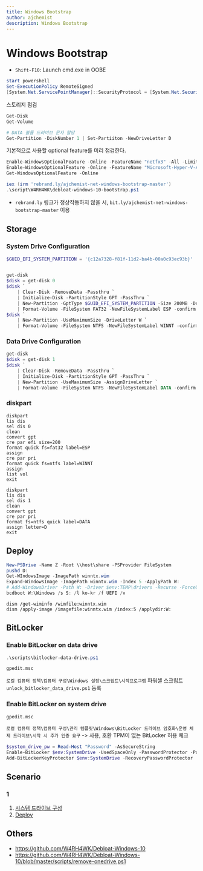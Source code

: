 ```yaml
---
title: Windows Bootstrap
author: ajchemist
description: Windows Bootstrap
---
```



# Windows Bootstrap #


- `Shift-F10`: Launch cmd.exe in OOBE


```powershell
start powershell
Set-ExecutionPolicy RemoteSigned
[System.Net.ServicePointManager]::SecurityProtocol = [System.Net.SecurityProtocolType]::Tls12
```


스토리지 점검
``` powershell
Get-Disk
Get-Volume

# DATA 볼륨 드라이브 문자 할당
Get-Partition -DiskNumber 1 | Set-Partiiton -NewDriveLetter D
```


기본적으로 사용할 optional feature를 미리 점검한다.


```powershell
Enable-WindowsOptionalFeature -Online -FeatureName "netfx3" -All -LimitAccess
Enable-WindowsOptionalFeature -Online -FeatureName "Microsoft-Hyper-V-All" -All
Get-WindowsOptionalFeature -Online
```


```powershell
iex (irm 'rebrand.ly/ajchemist-net-windows-bootstrap-master')
.\script\W4RH4WK\debloat-windows-10-bootstrap.ps1
```


- `rebrand.ly` 링크가 정상작동하지 않을 시, `bit.ly/ajchemist-net-windows-bootstrap-master` 이용


## Storage


### System Drive Configuration


```powershell
$GUID_EFI_SYSTEM_PARTITION = '{c12a7328-f81f-11d2-ba4b-00a0c93ec93b}'


get-disk
$disk = get-disk 0
$disk `
    | Clear-Disk -RemoveData -Passthru `
    | Initialize-Disk -PartitionStyle GPT -PassThru `
    | New-Partition -GptType $GUID_EFI_SYSTEM_PARTITION -Size 200MB -DriveLetter S `
    | Format-Volume -FileSystem FAT32 -NewFileSystemLabel ESP -confirm:$false
$disk `
    | New-Partition -UseMaximumSize -DriveLetter W `
    | Format-Volume -FileSystem NTFS -NewFileSystemLabel WINNT -confirm:$false
```


### Data Drive Configuration


```powershell
get-disk
$disk = get-disk 1
$disk `
    | Clear-Disk -RemoveData -Passthru `
    | Initialize-Disk -PartitionStyle GPT -PassThru `
    | New-Partition -UseMaximumSize -AssignDriveLetter `
    | Format-Volume -FileSystem NTFS -NewFileSystemLabel DATA -confirm:$false
```


### diskpart


``` batchfile
diskpart
lis dis
sel dis 0
clean
convert gpt
cre par efi size=200
format quick fs=fat32 label=ESP
assign
cre par pri
format quick fs=ntfs label=WINNT
assign
list vol
exit
```


``` batchfile
diskpart
lis dis
sel dis 1
clean
convert gpt
cre par pri
format fs=ntfs quick label=DATA
assign letter=D
exit
```


## Deploy



``` powershell
New-PSDrive -Name Z -Root \\host\share -PSProvider FileSystem
pushd D:
Get-WIndowsImage -ImagePath winntx.wim
Expand-WindowsImage -ImagePath winntx.wim -Index 5 -ApplyPath W:
# Add-WindowsDriver -Path W: -Driver $env:TEMP\drivers -Recurse -ForceUnsigned
bcdboot W:\Windows /s S: /l ko-kr /f UEFI /v
```


``` batchfile
dism /get-wiminfo /wimfile:winntx.wim
dism /apply-image /imagefile:winntx.wim /index:5 /applydir:W:
```


## BitLocker


### Enable BitLocker on data drive


``` powershell
.\scripts\bitlocker-data-drive.ps1
```


`gpedit.msc`


`로컬 컴퓨터 정책\컴퓨터 구성\Windows 설정\스크립트\시작프로그램` 파워셀 스크립트 `unlock_bitlocker_data_drive.ps1` 등록


### Enable BitLocker on system drive


`gpedit.msc`


`로컬 컴퓨터 정책\컴퓨터 구성\관리 템플릿\Windows\BitLocker 드라이브 암호화\운영 체제 드라이브\시작 시 추가 인증 요구` -> 사용, 호환 TPM이 없는 BitLocker 허용 체크


``` powershell
$system_drive_pw = Read-Host "Password" -AsSecureString
Enable-BitLocker $env:SystemDrive -UsedSpaceOnly -PasswordProtector -Password $system_drive_pw
Add-BitLockerKeyProtector $env:SystemDrive -RecoveryPasswordProtector
```


## Scenario


### 1


1. [시스템 드라이브 구성](#system-drive-configuration)
2. [Deploy](#deploy)


## Others


- https://github.com/W4RH4WK/Debloat-Windows-10
- https://github.com/W4RH4WK/Debloat-Windows-10/blob/master/scripts/remove-onedrive.ps1
